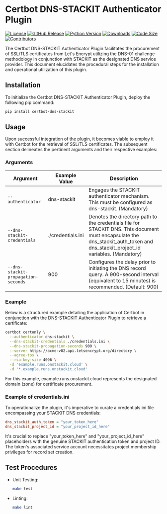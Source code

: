 # Certbot DNS-STACKIT Authenticator Plugin

[![License](https://img.shields.io/badge/License-Apache2.0-blue.svg)](https://github.com/stackitcloud/certbot-dns-stackit/blob/main/LICENSE)
[![GitHub Release](https://img.shields.io/github/v/release/stackitcloud/certbot-dns-stackit.svg)](https://github.com/stackitcloud/certbot-dns-stackit/releases)
[![Python Version](https://img.shields.io/badge/Python-%3E=3.7-blue.svg)](https://www.python.org/downloads/)
[![Downloads](https://img.shields.io/pypi/dm/certbot-dns-stackit.svg)](https://pypi.org/project/certbot-dns-stackit/)
[![Code Size](https://img.shields.io/github/languages/code-size/stackitcloud/certbot-dns-stackit.svg)](https://github.com/stackitcloud/certbot-dns-stackit)
[![Contributors](https://img.shields.io/github/contributors/stackitcloud/certbot-dns-stackit.svg)](https://github.com/stackitcloud/certbot-dns-stackit/graphs/contributors)

The Certbot DNS-STACKIT Authenticator Plugin facilitates the procurement of SSL/TLS certificates from Let's Encrypt
utilizing the DNS-01 challenge methodology in conjunction with STACKIT as the designated DNS service provider. This
document elucidates the procedural steps for the installation and operational utilization of this plugin.

## Installation

To initialize the Certbot DNS-STACKIT Authenticator Plugin, deploy the following pip command:

```bash
pip install certbot-dns-stackit
```

## Usage

Upon successful integration of the plugin, it becomes viable to employ it with Certbot for the retrieval of SSL/TLS
certificates. The subsequent section delineates the pertinent arguments and their respective examples:

### Arguments

| Argument                            | Example Value     | Description                                                                                                                                                                     |
|-------------------------------------|-------------------|---------------------------------------------------------------------------------------------------------------------------------------------------------------------------------|
| `--authenticator`                   | dns-stackit       | Engages the STACKIT authenticator mechanism. This must be configured as dns-stackit. (Mandatory)                                                                                | 
| `--dns-stackit-credentials`         | ./credentials.ini | Denotes the directory path to the credentials file for STACKIT DNS. This document must encapsulate the dns_stackit_auth_token and dns_stackit_project_id variables. (Mandatory) |
| `--dns-stackit-propagation-seconds` | 900               | Configures the delay prior to initiating the DNS record query. A 900-second interval (equivalent to 15 minutes) is recommended. (Default: 900)                                  |

### Example

Below is a structured example detailing the application of Certbot in conjunction with the DNS-STACKIT
Authenticator Plugin to retrieve a certificate:

```bash
certbot certonly \
  --authenticator dns-stackit \
  --dns-stackit-credentials ./credentials.ini \
  --dns-stackit-propagation-seconds 900 \
  --server https://acme-v02.api.letsencrypt.org/directory \
  --agree-tos \
  --rsa-key-size 4096 \
  -d 'example.runs.onstackit.cloud' \
  -d '*.example.runs.onstackit.cloud'
```

For this example, example.runs.onstackit.cloud represents the designated domain (zone) for certificate procurement.

### Example of credentials.ini

To operationalize the plugin, it's imperative to curate a credentials.ini file encompassing your STACKIT DNS
credentials:

```ini
dns_stackit_auth_token = "your_token_here"
dns_stackit_project_id = "your_project_id_here"
```

It's crucial to replace "your_token_here" and "your_project_id_here" placeholders with the genuine STACKIT
authentication token and project ID. The token's associated service account necessitates project membership privileges
for record set creation.

## Test Procedures

- Unit Testing:
    ```bash
    make test
    ```

- Linting:
    ```bash
    make lint
    ```

